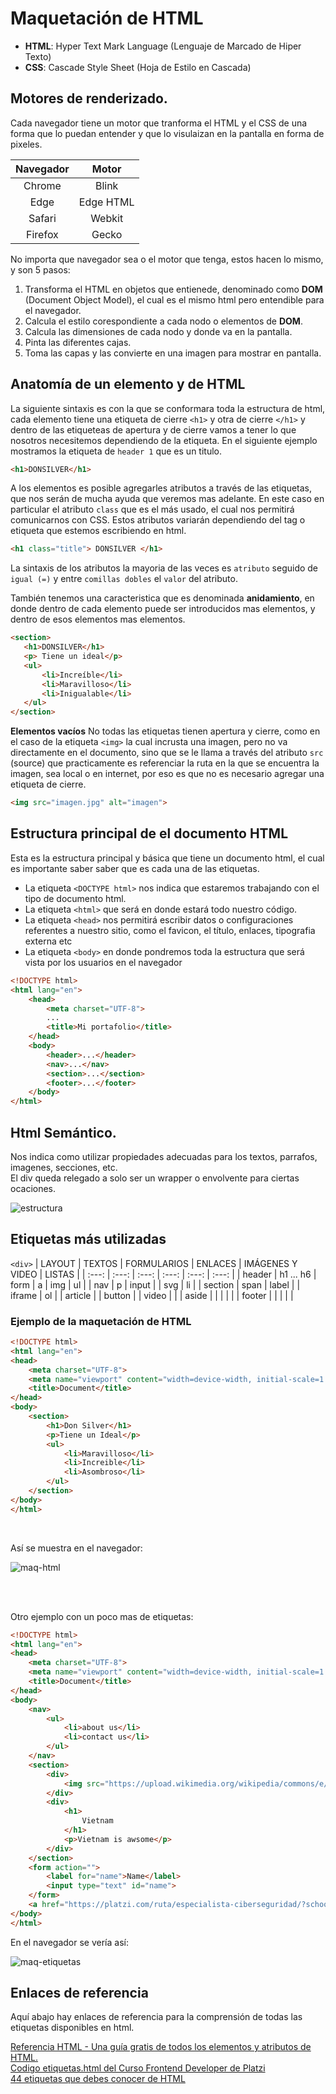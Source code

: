 # Maquetación de HTML

- **HTML**: Hyper Text Mark Language (Lenguaje de Marcado de Hiper Texto)
- **CSS**: Cascade Style Sheet (Hoja de Estilo en Cascada)

## Motores de renderizado.

Cada navegador tiene un motor que tranforma el HTML y el CSS de una forma que lo puedan entender y que lo visulaizan en la pantalla en forma de pixeles.

| Navegador | Motor |
| :---: | :---: |
| Chrome | Blink |
| Edge | Edge HTML |
| Safari | Webkit |
| Firefox | Gecko |

No importa que navegador sea o el motor que tenga, estos hacen lo mismo, y son 5 pasos:

1. Transforma el HTML en objetos que entienede, denominado como **DOM** (Document Object Model), el cual es el mismo html pero entendible para el navegador. 
2. Calcula el estilo corespondiente a cada nodo o elementos de **DOM**.
3. Calcula las dimensiones de cada nodo y donde va en la pantalla.
4. Pinta las diferentes cajas.
5. Toma las capas y las convierte en una imagen para mostrar en pantalla.

## Anatomía de un elemento y de HTML

La siguiente sintaxis es con la que se conformara toda la estructura de html, cada elemento tiene una etiqueta de cierre `<h1>` y otra de cierre `</h1>` y dentro de las etiqueteas de apertura y de cierre vamos a tener lo que nosotros necesitemos dependiendo de la etiqueta. En el siguiente ejemplo mostramos la etiqueta de `header 1` que es un titulo.

```html
<h1>DONSILVER</h1>
```

 A los elementos es posible agregarles atributos a través de las etiquetas, que nos serán de mucha ayuda que veremos mas adelante. En este caso en particular el atributo `class` que es el más usado, el cual nos permitirá comunicarnos con CSS. Estos atributos variarán dependiendo del tag o etiqueta que estemos escribiendo en html.

 ```html
 <h1 class="title"> DONSILVER </h1>
 ```

 La sintaxis de los atributos la mayoria de las veces es `atributo` seguido de `igual (=)` y entre `comillas dobles` el `valor` del atributo.

 También tenemos una caracteristica que es denominada **anidamiento**, en donde dentro de cada elemento puede ser introducidos mas elementos, y dentro de esos elementos mas elementos.

 ```html
 <section>
    <h1>DONSILVER</h1>
    <p> Tiene un ideal</p>
    <ul>
        <li>Increíble</li>
        <li>Maravilloso</li>
        <li>Inigualable</li>
    </ul>
</section>
```

**Elementos vacíos**
No todas las etiquetas tienen apertura y cierre, como en el caso de la etiqueta `<img>` la cual incrusta una imagen, pero no va directamente en el documento, sino que se le llama a través del atributo `src` (source) que practicamente es referenciar la ruta en la que se encuentra la imagen, sea local o en internet, por eso es que no es necesario agregar una etiqueta de cierre.

```html
<img src="imagen.jpg" alt="imagen">
```

## Estructura principal de el documento HTML

Esta es la estructura principal y básica que tiene un documento html, el cual es importante saber saber que es cada una de las etiquetas.

- La etiqueta `<DOCTYPE html>` nos indica que estaremos trabajando con el tipo de documento html.
- La etiqueta `<html>` que será en donde estará todo nuestro código.
- La etiqueta `<head>` nos permitirá escribir datos o configuraciones referentes a nuestro sitio, como el favicon, el título, enlaces, tipografia externa etc
- La etiqueta `<body>` en donde pondremos toda la estructura que será vista por los usuarios en el navegador

```html
<!DOCTYPE html>
<html lang="en">
    <head>
        <meta charset="UTF-8">
        ...
        <title>Mi portafolio</title>
    </head>
    <body>
        <header>...</header>
        <nav>...</nav>
        <section>...</section>
        <footer>...</footer>
    </body>
</html>
```

## Html Semántico.

Nos indica como utilizar propiedades adecuadas para los textos, parrafos, imagenes, secciones, etc.  
El div queda relegado a solo ser un wrapper o envolvente para ciertas ocaciones.

![estructura](.imagenes/estructura.png)

## Etiquetas más utilizadas

`<div>`
| LAYOUT | TEXTOS | FORMULARIOS | ENLACES | IMÁGENES Y VIDEO | LISTAS |
| :---: | :---: | :---: | :---: | :---: | :---: |
| header | h1 ... h6 | form | a | img | ul |
| nav | p | input |  | svg | li |
| section | span | label |  | iframe | ol |
| article |   | button |  | video | |
| aside |  |  |  | |
| footer |  |  |  | |

### Ejemplo de la maquetación de HTML

```html
<!DOCTYPE html>
<html lang="en">
<head>
    <meta charset="UTF-8">
    <meta name="viewport" content="width=device-width, initial-scale=1.0">
    <title>Document</title>
</head>
<body>
    <section>
        <h1>Don Silver</h1>
        <p>Tiene un Ideal</p>
        <ul>
            <li>Maravilloso</li>
            <li>Increible</li>
            <li>Asombroso</li>
        </ul>
    </section>
</body>
</html>
```

<br>

Así se muestra en el navegador:

![maq-html](.imagenes/maq-html.png)

<br>
<br>

Otro ejemplo con un poco mas de etiquetas:

```html
<!DOCTYPE html>
<html lang="en">
<head>
    <meta charset="UTF-8">
    <meta name="viewport" content="width=device-width, initial-scale=1.0">
    <title>Document</title>
</head>
<body>
    <nav>
        <ul>
            <li>about us</li>
            <li>contact us</li>
        </ul>
    </nav>
    <section>
        <div>
            <img src="https://upload.wikimedia.org/wikipedia/commons/e/ee/Old_women_in_Vietnam.jpg" alt="vietnamese Woman">
        </div>
        <div>
            <h1>
                Vietnam
            </h1>
            <p>Vietnam is awsome</p>
        </div>
    </section>
    <form action="">
        <label for="name">Name</label>
        <input type="text" id="name">
    </form>
    <a href="https://platzi.com/ruta/especialista-ciberseguridad/?school=_escuela_ciberseguridad_">Ciberseguridad</a>
</body>
</html>
```

En el navegador se vería así:

![maq-etiquetas](.imagenes/maq-etiquetas.png)

## Enlaces de referencia

Aquí abajo hay enlaces de referencia para la comprensión de todas las etiquetas disponibles en html.

[Referencia HTML - Una guía gratis de todos los elementos y atributos de HTML.](https://htmlreference.io/)  
[Codigo etiquetas.html del Curso Frontend Developer de Platzi](https://github.com/platzi/curso-frontend-developer/blob/5108689bdb6599cc92bd9595db28784f9be48704/curso-1/etiquetas.html)  
[44 etiquetas que debes conocer de HTML](https://platzi.com/blog/etiquetas-html-debes-conocer/)